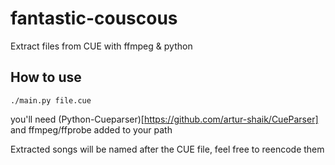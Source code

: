 # fantastic-couscous
Extract files from CUE with ffmpeg &amp; python

## How to use

```./main.py file.cue```

you'll need (Python-Cueparser)[https://github.com/artur-shaik/CueParser] and ffmpeg/ffprobe added to your path

Extracted songs will be named after the CUE file, feel free to reencode them
